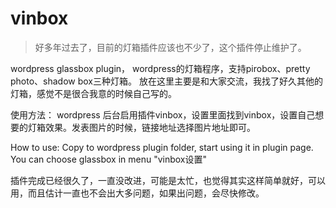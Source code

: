 vinbox
======

> 好多年过去了，目前的灯箱插件应该也不少了，这个插件停止维护了。

wordpress glassbox plugin，
wordpress的灯箱程序，支持pirobox、pretty photo、shadow box三种灯箱。
放在这里主要是和大家交流，我找了好久其他的灯箱，感觉不是很合我意的时候自己写的。

使用方法：
wordpress 后台启用插件vinbox，设置里面找到vinbox，设置自己想要的灯箱效果。发表图片的时候，链接地址选择图片地址即可。

How to use:
Copy to wordpress plugin folder, start using it in plugin page. You can choose glassbox in menu "vinbox设置"

插件完成已经很久了，一直没改进，可能是太忙，也觉得其实这样简单就好，可以用，而且估计一直也不会出大多问题，如果出问题，会尽快修改。
